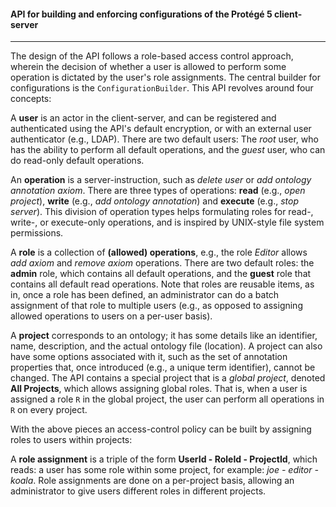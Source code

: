 #### API for building and enforcing configurations of the Protégé 5 client-server
___

The design of the API follows a role-based access control approach, wherein the decision of whether a user is allowed to perform some operation is dictated by the user's role assignments. The central builder for configurations is the `ConfigurationBuilder`. This API revolves around four concepts:

A **user** is an actor in the client-server, and can be registered and authenticated using the API's default encryption, or with an external user authenticator (e.g., LDAP). There are two default users: The *root* user, who has the ability to perform all default operations, and the *guest* user, who can do read-only default operations.

An **operation** is a server-instruction, such as *delete user* or *add ontology annotation axiom*. There are three types of operations: **read** (e.g., *open project*), **write** (e.g., *add ontology annotation*) and **execute** (e.g., *stop server*). This division of operation types helps formulating roles for read-, write-, or execute-only operations, and is inspired by UNIX-style file system permissions.

A **role** is a collection of **(allowed) operations**, e.g., the role *Editor* allows *add axiom* and *remove axiom* operations. There are two default roles: the **admin** role, which contains all default operations, and the **guest** role that contains all default read operations. Note that roles are reusable items, as in, once a role has been defined, an administrator can do a batch assignment of that role to multiple users (e.g., as opposed to assigning allowed operations to users on a per-user basis). 

A **project** corresponds to an ontology; it has some details like an identifier, name, description, and the actual ontology file (location). A project can also have some options associated with it, such as the set of annotation properties that, once introduced (e.g., a unique term identifier), cannot be changed. The API contains a special project that is a *global project*, denoted **All Projects**, which allows assigning global roles. That is, when a user is assigned a role `R` in the global project, the user can perform all operations in `R` on every project.


With the above pieces an access-control policy can be built by assigning roles to users within projects:

A **role assignment** is a triple of the form **UserId - RoleId - ProjectId**, which reads: a user has some role within some project, for example: *joe - editor - koala*. Role assignments are done on a per-project basis, allowing an administrator to give users different roles in different projects.
